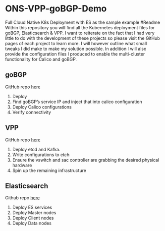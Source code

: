 # ONS-VPP-goBGP-Demo
Full Cloud Native K8s Deployment with ES as the sample example
#Readme
Within this repository you will find all the Kubernetes deployment files for goBGP, Elasticsearch & VPP. I want to reiterate on the fact that I had very little to do with the development of these projects so please visit the GitHub pages of each project to learn more. I will however outline what small tweaks I did make to make my solution possible.
In addition I will also provide the configuration files I produced to enable the multi-cluster functionality for Calico and goBGP.

## goBGP
GitHub repo [here](https://github.com/osrg/gobgp)
1. Deploy
2. Find goBGP’s service IP and inject that into calico configuration
3. Deploy Calico configurations
4. Verify connectivity

## VPP
GitHub repo [here](https://github.com/ligato/vpp-agent)
1. Deploy etcd and Kafka.
2. Write configurations to etch
3. Ensure the vswitch and sac controller are grabbing the desired physical hardware
3. Spin up the remaining infrastructure

## Elasticsearch
Github repo [here](https://github.com/pires/kubernetes-elasticsearch-cluster)
1. Deploy ES services
2. Deploy Master nodes
3. Deploy Client nodes
4. Deploy Data nodes
